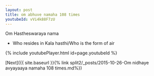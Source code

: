 ```yaml
---
layout: post
title: om abhuve namaha 108 times
youtubeId: vVi4k88F7zU
---
```

 
 
Om Hastheswaraya nama 
 
 -  Who resides in Kala hasthi/Who is the form of air 
 
  
 
  
 
 
 
 
 
 


{% include youtubePlayer.html id=page.youtubeId %}
 
[Next]({{ site.baseurl }}{% link  split2/_posts/2015-10-26-Om nidhaye avyayaaya namaha 108 times.md%})
 
